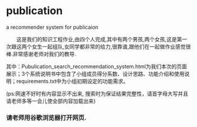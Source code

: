 # publication
a recommender system for publicaion

　　这是我们的知识工程作业,由四个人完成,其中有两个男孩,两个女孩,这是第一次跟这两个女生一起组队,女同学都非常的给力,很靠谱,跟他们在一起做作业感觉很棒.非常感谢老师对我们的教导.  

  其中：Pubulication_search_recommendation_system.html为我们本次的页面展示；3个系统说明书中包含了小组成员得分系数、设计思路、功能介绍和使用说明；requirements.txt中为小组初期设定的功能需求。

  (ps:网速不好时有内容显示不出来, 搜索时为保证结果完整性，请首字母大写并且请老师多等一会儿使全部内容加载出来)
  
  ### 请老师用谷歌浏览器打开网页.

